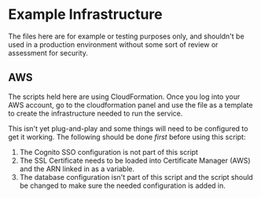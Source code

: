 # Example Infrastructure

The files here are for example or testing purposes only, and shouldn't be used in a production environment
without some sort of review or assessment for security. 

## AWS
The scripts held here are using CloudFormation. Once you log into your AWS account, go to
the cloudformation panel and use the file as a template to create the infrastructure
needed to run the service.

This isn't yet plug-and-play and some things will need to be configured to get it working. The 
following should be done *first* before using this script:
1. The Cognito SSO configuration is not part of this script
2. The SSL Certificate needs to be loaded into Certificate Manager (AWS) and the ARN linked in
as a variable.
3. The database configuration isn't part of this script and the script should be changed to make
sure the needed configuration is added in. 